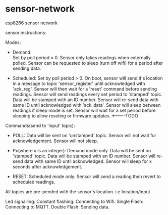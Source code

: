 # sensor-network
esp8266 sensor network

sensor instructions:

  
Modes:
  
 *   Demand:    
         Set by poll period = 0.
         Sensor only takes readings when externally polled.
         Sensor can be requested to sleep (turn off wifi) for a period after sending data.
               
 *   Scheduled: 
         Set by poll period > 0.
         On boot, sensor will send it's location in a message to topic 'sensor_register' 
         until acknowledged with 'ack_reg'.
         Sensor will then wait for a 'reset' command before sending readings.
         Sensor will send readings every set period to 'stamped' topic.              
         Data will be stamped with an ID number.
         Sensor will re-send data with same ID until acknowledged with 'ack_data'.
         Sensor will sleep between readings if sleep mode is set.
         Sensor will wait for a set period before sleeping to allow reseting or 
         firmware updates. <----TODO
                 
 Commands(send to 'input' topic):              
       
 *   POLL:
         Data will be sent on 'unstamped' topic.
         Sensor will not wait for acknowledgement.
         Sensor will not sleep.
                 
 *   Px(where x is an integer):
         Demand mode only.
         Data will be sent on 'stamped' topic.
         Data will be stamped with an ID number.
         Sensor will re-send data with same ID until acknowledged.
         Sensor will sleep for x seconds after acknowledgement.
                 
 *    RESET:
         Scheduled mode only.
         Sensor will send a reading then revert to scheduled readings.
                               
                  
 All topics are pre-pended with the sensor's location. i.e location/input
  
 
 Led signalling:
     Constant flashing:  Connecting to Wifi.
     Single Flash:       Connecting to MQTT.
     Double Flash:       Sending data.
 
